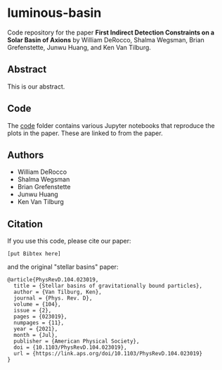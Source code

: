 # luminous-basin
Code repository for the paper **First Indirect Detection Constraints on a Solar Basin of Axions** by William DeRocco, Shalma Wegsman, Brian Grefenstette, Junwu Huang, and Ken Van Tilburg.

## Abstract

This is our abstract.

## Code

The [code](code/) folder contains various Jupyter notebooks that reproduce the plots in the paper. These are linked to from the paper.

## Authors

-  William DeRocco
-  Shalma Wegsman
-  Brian Grefenstette
-  Junwu Huang
-  Ken Van Tilburg

## Citation

If you use this code, please cite our paper:
```
[put Bibtex here]
```
and the original "stellar basins" paper:
```
@article{PhysRevD.104.023019,
  title = {Stellar basins of gravitationally bound particles},
  author = {Van Tilburg, Ken},
  journal = {Phys. Rev. D},
  volume = {104},
  issue = {2},
  pages = {023019},
  numpages = {11},
  year = {2021},
  month = {Jul},
  publisher = {American Physical Society},
  doi = {10.1103/PhysRevD.104.023019},
  url = {https://link.aps.org/doi/10.1103/PhysRevD.104.023019}
}
```

